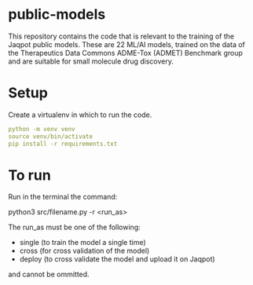 # public-models
This repository contains the code that is relevant to the training of the Jaqpot public models. These are 22 ML/AI models, trained on the data of the Therapeutics Data Commons ADME-Tox (ADMET) Benchmark group and are suitable for small molecule drug discovery. 

# Setup

Create a virtualenv in which to run the code.

```yaml
python -m venv venv
source venv/bin/activate
pip install -r requirements.txt
```

# To run

Run in the terminal the command:

python3 src/filename.py -r <run_as>

The run_as must be one of the following:
 - single (to train the model a single time)
 - cross (for cross validation of the model)
 - deploy (to cross validate the model and upload it on Jaqpot)
 
 and cannot be ommitted.

